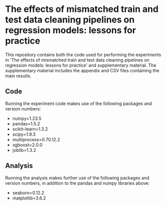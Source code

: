 # The effects of mismatched train and test data cleaning pipelines on regression models: lessons for practice

This repository contains both the code used for performing the experiments in 'The effects of mismatched train and test data cleaning pipelines on regression models: lessons for practice' and supplementary material. The supplementary material includes the appendix and CSV files containing the main results.

## Code

Running the experiment code makes use of the following packages and version numbers:

- numpy=1.23.5
- pandas=1.5.2
- scikit-learn=1.3.2
- scipy=1.9.3
- multiprocess=0.70.12.2
- xgboost=2.0.0
- joblib=1.3.2

## Analysis

Running the analysis makes further use of the following packages and version numbers, in addition to the pandas and numpy libraries above:

- seaborn=0.12.2
- matplotlib=3.6.2
